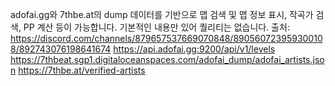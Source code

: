 adofai.gg와 7thbe.at의 dump 데이터를 기반으로 맵 검색 및 맵 정보 표시, 작곡가 검색, PP 계산 등이 가능합니다.
기본적인 내용만 있어 퀄리티는 없습니다.
출처:
https://discord.com/channels/879657537669070848/890560723959300108/892743076198641674
https://api.adofai.gg:9200/api/v1/levels
https://7thbeat.sgp1.digitaloceanspaces.com/adofai_dump/adofai_artists.json
https://7thbe.at/verified-artists
